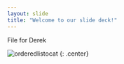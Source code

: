 ```yaml
---
layout: slide
title: "Welcome to our slide deck!"
---
```


File for Derek

![orderedlistocat](https://octodex.github.com/images/orderedlistocat.png)
{: .center}
